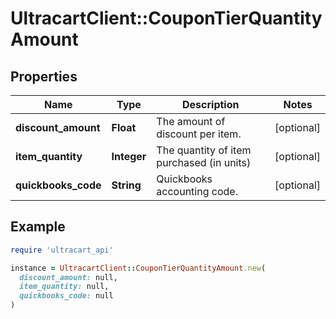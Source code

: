# UltracartClient::CouponTierQuantityAmount

## Properties

| Name | Type | Description | Notes |
| ---- | ---- | ----------- | ----- |
| **discount_amount** | **Float** | The amount of discount per item. | [optional] |
| **item_quantity** | **Integer** | The quantity of item purchased (in units) | [optional] |
| **quickbooks_code** | **String** | Quickbooks accounting code. | [optional] |

## Example

```ruby
require 'ultracart_api'

instance = UltracartClient::CouponTierQuantityAmount.new(
  discount_amount: null,
  item_quantity: null,
  quickbooks_code: null
)
```

